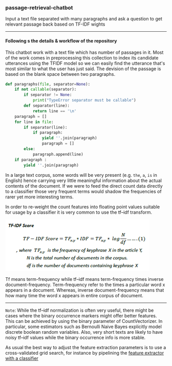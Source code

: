 ### passage-retrieval-chatbot

Input a text file separated with many paragraphs and ask a question to get relevant passage back based on TF-IDF wights 
***
#### Following s the details & workflow of the repository 
This chatbot work with a text file which has number of passages in it. Most of the work comes in preprocessing this collection to index its candidate utterances using the TFIDF model so we can easily find the utterance that's most similar to what the user has just said. The devision of the passage is based on the blank space between two paragraphs. 

```python
def paragraphs(file, separator=None):
    if not callable(separator):
        if separator != None: 
            print("TypeError separator must be callable")
        def separator(line): 
            return line == '\n'
    paragraph = []
    for line in file:
        if separator(line):
            if paragraph:
                yield ''.join(paragraph)
                paragraph = []
        else:
            paragraph.append(line)
    if paragraph :
        yield ''.join(paragraph)
 ```

In a large text corpus, some words will be very present (e.g. `the`, `a`, `is` in English) hence carrying very little meaningful information about the actual contents of the document. If we were to feed the direct count data directly to a classifier those very frequent terms would shadow the frequencies of rarer yet more interesting terms.

In order to re-weight the count features into floating point values suitable for usage by a classifier it is very common to use the tf–idf transform.

![title](https://github.com/nirajdevpandey/passage-retrieval-chatbot/blob/master/data/images/1_8XpbsR4HdAHBXy5MgpIyug.png)

Tf means term-frequency while tf–idf means term-frequency times inverse document-frequency. 
Term-frequency refer to the times a particular word x appears in a document. Whereas, inverse document-frequency means that how many time the word x appears in entire corpus of document. 
***
`Note`: While the tf–idf normalization is often very useful, there might be cases where the binary occurrence markers might offer better features. This can be achieved by using the binary parameter of CountVectorizer. In particular, some estimators such as Bernoulli Naive Bayes explicitly model discrete boolean random variables. Also, very short texts are likely to have noisy tf–idf values while the binary occurrence info is more stable.

As usual the best way to adjust the feature extraction parameters is to use a cross-validated grid search, for instance by pipelining the [feature extractor with a classifier](https://scikit-learn.org/stable/auto_examples/model_selection/grid_search_text_feature_extraction.html#sphx-glr-auto-examples-model-selection-grid-search-text-feature-extraction-py)

